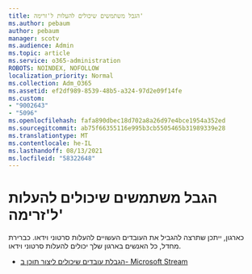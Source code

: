 ```yaml
---
title: הגבל משתמשים שיכולים להעלות ל'זרימה'
ms.author: pebaum
author: pebaum
manager: scotv
ms.audience: Admin
ms.topic: article
ms.service: o365-administration
ROBOTS: NOINDEX, NOFOLLOW
localization_priority: Normal
ms.collection: Adm_O365
ms.assetid: ef2df989-8539-48b5-a324-97d2e09f14fe
ms.custom:
- "9002643"
- "5096"
ms.openlocfilehash: fafa890dbec18d702a8a26d97e4bce1954a352ed
ms.sourcegitcommit: ab75f66355116e995b3cb5505465b31989339e28
ms.translationtype: MT
ms.contentlocale: he-IL
ms.lasthandoff: 08/13/2021
ms.locfileid: "58322648"
---
```

# <a name="restrict-users-who-can-upload-to-stream"></a>הגבל משתמשים שיכולים להעלות ל'זרימה'

כארגון, ייתכן שתרצה להגביל את העובדים העשויים להעלות סרטוני וידאו. כברירת מחדל, כל האנשים בארגון שלך יכולים להעלות סרטוני וידאו.

- [הגבלת עובדים שיכולים ליצור תוכן ב- Microsoft Stream](https://docs.microsoft.com/stream/restrict-uploaders)

